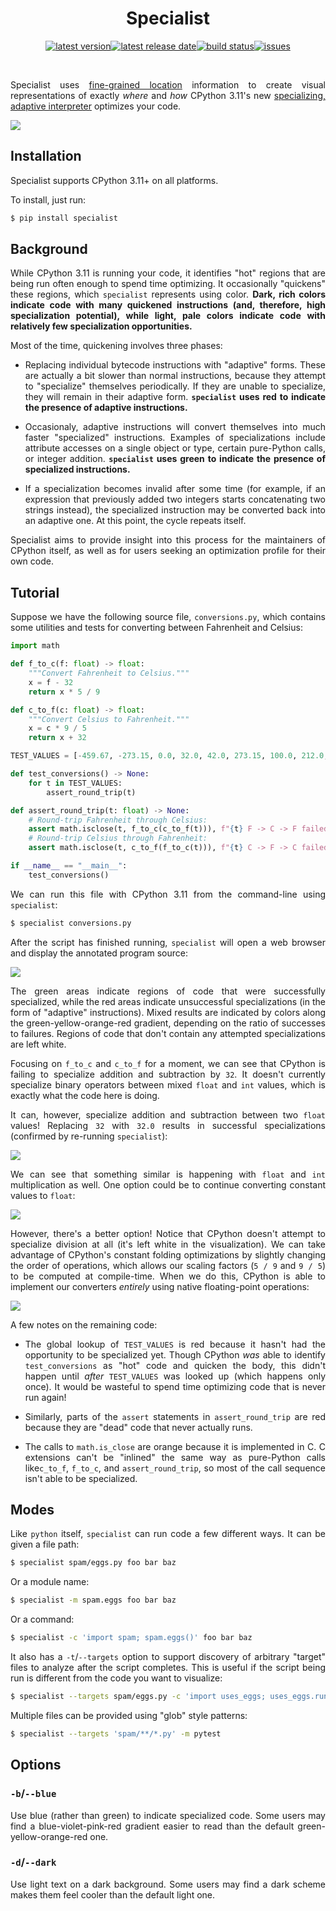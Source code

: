 <div align=center>


Specialist
==========

[![latest version](https://img.shields.io/github/release-pre/brandtbucher/specialist.svg?style=for-the-badge&label=latest)![latest release date](https://img.shields.io/github/release-date-pre/brandtbucher/specialist.svg?style=for-the-badge&label=released)](https://github.com/brandtbucher/specialist/releases)[![build status](https://img.shields.io/github/workflow/status/brandtbucher/specialist/CI/master.svg?style=for-the-badge)](https://github.com/brandtbucher/specialist/actions)[![issues](https://img.shields.io/github/issues-raw/brandtbucher/specialist.svg?label=issues&style=for-the-badge)](https://github.com/brandtbucher/specialist/issues)

<br>

</div>

<div align=justify>

Specialist uses [fine-grained location](https://peps.python.org/pep-0657/)
information to create visual representations of exactly *where* and *how* CPython
3.11's new
[specializing, adaptive interpreter](https://peps.python.org/pep-0659/)
optimizes your code.

![](https://raw.githubusercontent.com/brandtbucher/specialist/main/examples/output-0.png)


Installation
------------

Specialist supports CPython 3.11+ on all platforms.

To install, just run:

```sh
$ pip install specialist
```


Background
----------

While CPython 3.11 is running your code, it identifies "hot" regions that are
being run often enough to spend time optimizing. It occasionally "quickens"
these regions, which `specialist` represents using color. **Dark, rich colors
indicate code with many quickened instructions (and, therefore, high
specialization potential), while light, pale colors indicate code with
relatively few specialization opportunities.**

Most of the time, quickening involves three phases:

- Replacing individual bytecode instructions with "adaptive" forms. These are
actually a bit slower than normal instructions, because they attempt to
"specialize" themselves periodically. If they are unable to specialize, they
will remain in their adaptive form. **`specialist` uses red to indicate the
presence of adaptive instructions.**

- Occasionaly, adaptive instructions will convert themselves into much faster
"specialized" instructions. Examples of specializations include attribute
accesses on a single object or type, certain pure-Python calls, or integer
addition. **`specialist` uses green to indicate the presence of specialized
instructions.**

- If a specialization becomes invalid after some time (for example, if an
expression that previously added two integers starts concatenating two strings
instead), the specialized instruction may be converted back into an adaptive
one. At this point, the cycle repeats itself.

Specialist aims to provide insight into this process for the maintainers of
CPython itself, as well as for users seeking an optimization profile for their
own code.


Tutorial
--------

Suppose we have the following source file, `conversions.py`, which contains some
utilities and tests for converting between Fahrenheit and Celsius:

```py
import math

def f_to_c(f: float) -> float:
    """Convert Fahrenheit to Celsius."""
    x = f - 32
    return x * 5 / 9

def c_to_f(c: float) -> float:
    """Convert Celsius to Fahrenheit."""
    x = c * 9 / 5
    return x + 32

TEST_VALUES = [-459.67, -273.15, 0.0, 32.0, 42.0, 273.15, 100.0, 212.0, 373.15]

def test_conversions() -> None:
    for t in TEST_VALUES:
        assert_round_trip(t)

def assert_round_trip(t: float) -> None:
    # Round-trip Fahrenheit through Celsius:
    assert math.isclose(t, f_to_c(c_to_f(t))), f"{t} F -> C -> F failed!"
    # Round-trip Celsius through Fahrenheit:
    assert math.isclose(t, c_to_f(f_to_c(t))), f"{t} C -> F -> C failed!"

if __name__ == "__main__":
    test_conversions()
```

We can run this file with CPython 3.11 from the command-line using `specialist`:

```sh
$ specialist conversions.py
```

After the script has finished running, `specialist` will open a web browser and
display the annotated program source:

![](https://raw.githubusercontent.com/brandtbucher/specialist/main/examples/output-1.png)

The green areas indicate regions of code that were successfully specialized,
while the red areas indicate unsuccessful specializations (in the form of
"adaptive" instructions). Mixed results are indicated by colors along the
green-yellow-orange-red gradient, depending on the ratio of successes to
failures. Regions of code that don't contain any attempted specializations are
left white.

Focusing on `f_to_c` and `c_to_f` for a moment, we can see that CPython is
failing to specialize addition and subtraction by `32`. It doesn't currently
specialize binary operators between mixed `float` and `int` values, which is
exactly what the code here is doing.

It can, however, specialize addition and subtraction between two `float` values!
Replacing `32` with `32.0` results in successful specializations (confirmed by
re-running `specialist`):

![](https://raw.githubusercontent.com/brandtbucher/specialist/main/examples/output-2.png)

We can see that something similar is happening with `float` and `int`
multiplication as well. One option could be to continue converting constant
values to `float`:

![](https://raw.githubusercontent.com/brandtbucher/specialist/main/examples/output-3.png)

However, there's a better option! Notice that CPython doesn't attempt to
specialize division at all (it's left white in the visualization). We can take
advantage of CPython's constant folding optimizations by slightly changing the
order of operations, which allows our scaling factors (`5 / 9` and `9 / 5`) to
be computed at compile-time. When we do this, CPython is able to implement our
converters *entirely* using native floating-point operations:

![](https://raw.githubusercontent.com/brandtbucher/specialist/main/examples/output-4.png)

A few notes on the remaining code:

- The global lookup of `TEST_VALUES` is red because it hasn't had the
opportunity to be specialized yet. Though CPython *was* able to identify
`test_conversions` as "hot" code and quicken the body, this didn't happen until
*after* `TEST_VALUES` was looked up (which happens only once). It would be
wasteful to spend time optimizing code that is never run again!

- Similarly, parts of the `assert` statements in `assert_round_trip` are red
because they are "dead" code that never actually runs.

- The calls to `math.is_close` are orange because it is implemented in C.
C extensions can't be "inlined" the same way as pure-Python calls like`c_to_f`,
`f_to_c`, and `assert_round_trip`, so most of the call sequence isn't able to be
specialized.


Modes
-----

Like `python` itself, `specialist` can run code a few different ways. It can be
given a file path:

```sh
$ specialist spam/eggs.py foo bar baz
```

Or a module name:

```sh
$ specialist -m spam.eggs foo bar baz
```

Or a command:

```sh
$ specialist -c 'import spam; spam.eggs()' foo bar baz
```

It also has a `-t`/`--targets` option to support discovery of arbitrary "target"
files to analyze after the script completes. This is useful if the script being
run is different from the code you want to visualize:

```sh
$ specialist --targets spam/eggs.py -c 'import uses_eggs; uses_eggs.run()'
```

Multiple files can be provided using "glob" style patterns:

```sh
$ specialist --targets 'spam/**/*.py' -m pytest
```


Options
-------

### `-b`/`--blue`

Use blue (rather than green) to indicate specialized code. Some users may find
a blue-violet-pink-red gradient easier to read than the default
green-yellow-orange-red one.

### `-d`/`--dark`

Use light text on a dark background. Some users may find a dark scheme makes
them feel cooler than the default light one.

</div>